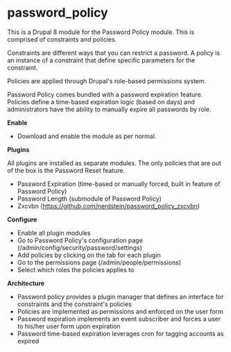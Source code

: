 password_policy
===============

This is a Drupal 8 module for the Password Policy module. This is comprised of constraints and policies.

Constraints are different ways that you can restrict a password. A policy is an instance of a constraint that define specific parameters for the constraint.

Policies are applied through Drupal's role-based permissions system.

Password Policy comes bundled with a password expiration feature. Policies define a time-based expiration logic (based on days) and administrators have the ability to manually expire all passwords by role.


**Enable**

-  Download and enable the module as per normal.


**Plugins**

All plugins are installed as separate modules. The only policies that are out of the box is the Password Reset feature.

-  Password Expiration (time-based or manually forced, built in feature of Password Policy)
-  Password Length (submodule of Password Policy)
-  Zxcvbn (https://github.com/nerdstein/password_policy_zxcvbn)


**Configure**

-  Enable all plugin modules
-  Go to Password Policy's configuration page (/admin/config/security/password/settings)
-  Add policies by clicking on the tab for each plugin
-  Go to the permissions page (/admin/people/permissions)
-  Select which roles the policies applies to


**Architecture**

-  Password policy provides a plugin manager that defines an interface for constraints and the constraint's policies
-  Policies are implemented as permissions and enforced on the user form
-  Password expiration implements an event subscriber and forces a user to his/her user form upon expiration
-  Password time-based expiration leverages cron for tagging accounts as expired
